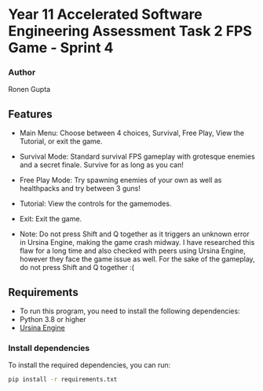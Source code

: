 # Year 11 Accelerated Software Engineering Assessment Task 2 FPS Game - Sprint 4

### Author
Ronen Gupta

## Features

- Main Menu: Choose between 4 choices, Survival, Free Play, View the Tutorial, or exit the game.
- Survival Mode: Standard survival FPS gameplay with grotesque enemies and a secret finale. Survive for as long as you can!
- Free Play Mode: Try spawning enemies of your own as well as healthpacks and try between 3 guns!
- Tutorial: View the controls for the gamemodes.
- Exit: Exit the game.

- Note: Do not press Shift and Q together as it triggers an unknown error in Ursina Engine, making the game crash midway. I have researched this flaw for a long time and also checked with peers using Ursina Engine, however they face the game issue as well. For the sake of the gameplay, do not press Shift and Q together :(
    
## Requirements

- To run this program, you need to install the following dependencies:
- Python 3.8 or higher
- [Ursina Engine](https://www.ursinaengine.org/)

### Install dependencies
To install the required dependencies, you can run:

```bash
pip install -r requirements.txt
